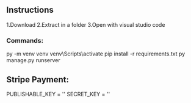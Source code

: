 ## Instructions
1.Download
2.Extract in a folder
3.Open with visual studio code

### Commands:
  py -m venv venv
  venv\Scripts\activate
  pip install -r requirements.txt
  py manage.py runserver


## Stripe Payment:
PUBLISHABLE_KEY = '' SECRET_KEY = ''




